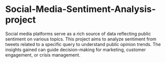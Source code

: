 # Social-Media-Sentiment-Analysis-project
Social media platforms serve as a rich source of data reflecting public sentiment on various topics. This project aims to analyze sentiment from tweets related to a specific query to understand public opinion trends. The insights gained can guide decision-making for marketing, customer engagement, or crisis management.
